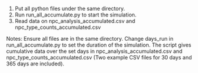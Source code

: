 1) Put all python files under the same directory.
2) Run run_all_accumulate.py to start the simulation.
3) Read data on npc_analysis_accumulated.csv and npc_type_counts_accumulated.csv

Notes:
Ensure all files are in the same directory.
Change days_run in run_all_accumulate.py to set the duration of the simulation.
The script gives cumulative data over the set days in npc_analysis_accumulated.csv and npc_type_counts_accumulated.csv
(Two example CSV files for 30 days and 365 days are included).

